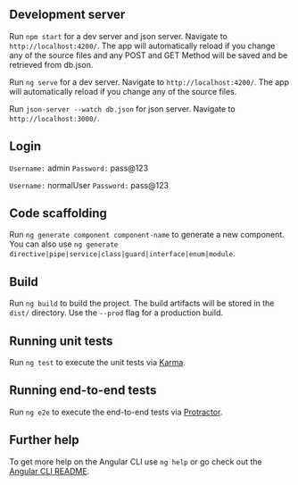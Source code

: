 ## Development server

Run `npm start` for a dev server and json server. Navigate to `http://localhost:4200/`. The app will automatically reload if you change any of the source files and any POST and GET Method will be saved and be retrieved from db.json.

Run `ng serve` for a dev server. Navigate to `http://localhost:4200/`. The app will automatically reload if you change any of the source files.

Run `json-server --watch db.json` for json server. Navigate to `http://localhost:3000/`.

## Login

`Username:` admin
`Password:` pass@123


`Username:` normalUser
`Password:` pass@123


## Code scaffolding

Run `ng generate component component-name` to generate a new component. You can also use `ng generate directive|pipe|service|class|guard|interface|enum|module`.

## Build

Run `ng build` to build the project. The build artifacts will be stored in the `dist/` directory. Use the `--prod` flag for a production build.

## Running unit tests

Run `ng test` to execute the unit tests via [Karma](https://karma-runner.github.io).

## Running end-to-end tests

Run `ng e2e` to execute the end-to-end tests via [Protractor](http://www.protractortest.org/).

## Further help

To get more help on the Angular CLI use `ng help` or go check out the [Angular CLI README](https://github.com/angular/angular-cli/blob/master/README.md).
